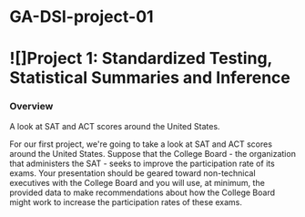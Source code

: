 # GA-DSI-project-01

# ![]Project 1: Standardized Testing, Statistical Summaries and Inference


### Overview

A look at SAT and ACT scores around the United States.

For our first project, we're going to take a look at SAT and ACT scores around the United States. Suppose that the College Board - the organization that administers the SAT - seeks to improve the participation rate of its exams. Your presentation should be geared toward non-technical executives with the College Board and you will use, at minimum, the provided data to make recommendations about how the College Board might work to increase the participation rates of these exams.
